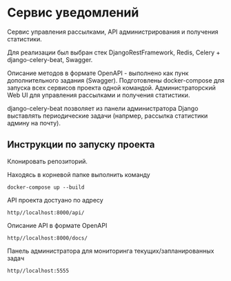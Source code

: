 # Сервис уведомлений
Сервис управления рассылками, API администрирования и получения статистики.

Для реализации был выбран стек DjangoRestFramework, Redis, Celery + django-celery-beat, Swagger.

Описание методов в формате OpenAPI - выполнено как пунк дополнительного задания (Swagger).
Подготовлены docker-compose для запуска всех сервисов проекта одной командой. 
Администраторский Web UI для управления рассылками и получения статистики.

django-celery-beat позволяет из панели администратора Django выставлять периодические задачи (напрмер, рассылка статистики админу на почту).

## Инструкции по запуску проекта
  Клонировать репозиторий.
  
  Находясь в корневой папке выполнить команду 
    
    docker-compose up --build
  
  API проекта достуано по адресу 
  
    http//localhost:8000/api/
    
  Описание API в  формате OpenAPI
  
    http//localhost:8000/docs/
    
  Панель администратора для мониторинга текущих/запланированных задач
  
    http//localhost:5555

